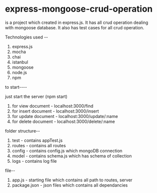 # express-mongoose-crud-operation

is a project which created in express.js.
It has all crud operation dealing with mongoose database.
It also has test cases for all crud operation.

Technologies used --
  1. express.js
  2. mocha
  3. chai
  4. istanbul
  5. mongoose
  6. node.js
  7. npm

to start----
  
  just start the server (npm start)
  1. for view document - localhost:3000/find
  2. for insert document - localhost:3000/insert
  3. for update document - localhost:3000/update/:name
  4. for delete document - localhost:3000/delete/:name

folder structure--

  1. test - contains appTest.js
  2. routes - contains all routes
  3. config - contains config.js which mongoDB connection
  4. model - contains schema.js which has schema of collection
  5. logs - contains log file
  
file--

  1. app.js - starting file which contains all path to routes, server
  2. package.json - json files which contains all dependancies
  
